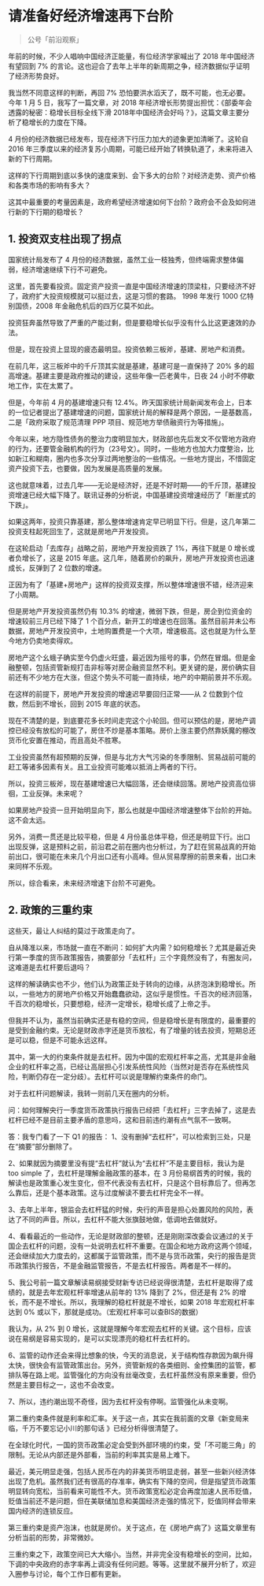 # 请准备好经济增速再下台阶
> 公号「前沿观察」

年前的时候，不少人唱响中国经济正能量，有位经济学家喊出了 2018 年中国经济有望回到 7% 的言论。这也迎合了去年上半年的新周期之争，经济数据似乎证明了经济形势良好。

我当然不同意这样的判断，再回 7% 恐怕要洪水滔天了，既不可能，也无必要。今年 1 月 5 日，我写了一篇文章，对 2018 年经济增长形势提出担忧：《部委年会透露的秘密：稳增长目标全线下滑  2018年中国经济会好吗？》，这篇文章主要分析了稳增长的力度在下降。

4 月份的经济数据已经发布，现在经济下行压力加大的迹象更加清晰了。这轮自 2016 年三季度以来的经济复苏小周期，可能已经开始了转换轨道了，未来将进入新的下行周期。

这样的下行周期到底以多快的速度来到、会下多大的台阶？对经济走势、资产价格和各类市场的影响有多大？

这其中最重要的考量因素是，政府希望经济增速如何下台阶？政府会不会及如何进行新的下行期的稳增长？

## 1. 投资双支柱出现了拐点

国家统计局发布了 4 月份的经济数据，虽然工业一枝独秀，但终端需求整体偏弱，经济增速继续下行不可避免。

这里，首先要看投资。固定资产投资一直是中国经济增速的顶梁柱，只要经济不好了，政府扩大投资规模就可以挺过去，这是习惯的套路。 1998 年发行 1000 亿特别国债，2008 年金融危机后的四万亿莫不如此。

投资狂奔虽然导致了严重的产能过剩，但是要稳增长似乎没有什么比这更速效的办法。

但是，现在投资上显现的疲态最明显。投资依赖三板斧，基建、房地产和消费。

在前几年，这三板斧中的千斤顶其实就是基建，基建可是一直保持了 20% 多的超高增速。基建主要是政府推动的建设，这些年像一匹老黄牛，日夜 24 小时不停歇地工作，实在太累了。

但是，今年前 4 月的基建增速只有 12.4%。昨天国家统计局新闻发布会上，日本的一位记者提出了基建增速的问题，国家统计局的解释是两个原因，一是基数高，二是「政府采取了规范清理 PPP 项目、规范地方举债融资行为等措施」。

今年以来，地方隐性债务的整治力度明显加大，财政部也先后发文不仅管地方政府的行为，还要管金融机构的行为（23号文）。同时，一些地方也加大力度整治，比如新江和糊南，圈内也多次分享过两地整治的一些情况。一些地方提出，不惜固定资产投资下去，也要做，因为发展是高质量的发展。

这也就意味着，过去几年——无论是经济好，还是不好时期——的千斤顶，基建投资增速已经大幅下降了。联讯证券的分析说，中国基建投资增速经历了「断崖式的下跌」。

如果这两年，投资只靠基建，那么整体增速肯定早已明显下行。但是，这几年第二投资支柱起死回生了，这就是房地产开发投资。

在这轮启动「去库存」战略之前，房地产开发投资跌了 1%，再往下就是 0 增长或者负增长了，这是 2015 年底。这几年，随着房价的飙升，房地产开发投资也迅速成长，反弹到了 2 位数的增速。

正因为有了「基建+房地产」这样的投资双支撑，所以整体增速很不错，经济迎来了小周期。

但是房地产开发投资虽然仍有 10.3% 的增速，微弱下跌，但是，房企到位资金的增速较前三月已经下降了 1 个百分点，新开工的增速也在回落。虽然目前并未公布数据，房地产开发投资中，土地购置费是一个大项，增速极高。这也就是为什么至今地方仍卖地卖得欢。

房地产这个幺蛾子确实至今仍虚火旺盛，最近因为摇号的事，仍然在冒烟。但是金融整顿，包括资管新规打击非标等对房企融资显然不利。更关键的是，房价确实目前还有不少地方在大涨，但这个势头不可能一直持续，地产的中期前景并不乐观。

在这样的前提下，房地产开发投资的增速迟早要回归正常——从 2 位数到个位数，然后到不增长，回到 2015 年底的状态。

现在不清楚的是，到底要花多长时间走完这个小轮回。但可以预估的是，房地产调控已经没有放松的可能了，房住不炒是基本策略。房价上涨主要仍然靠妖魔的棚改货币化安置在推动，而且高处不胜寒。

工业投资虽然有超预期的反弹，但是与北方大气污染的冬季限制、贸易战前可能的赶工等诸多因素有关。且工业投资可能难以抵消上两者的下行。

所以，投资三板斧，现在基建增速已大幅回落，还会继续回落。房地产投资高位徘徊，工业反弹。未来呢？

如果房地产投资一旦开始明显向下，那么也就是中国经济增速整体下台阶的开始。这不会太远。

另外，消费一贯还是比较平稳，但是 4 月份虽总体平稳，但还是明显下行。出口出现反弹，这是预料之前，前沿君之前在圈内也分析过，为了赶在贸易战真的开始前出口，很可能在未来几个月出口还有小高峰。但从贸易摩擦的前景来看，出口未来同样不乐观。

所以，综合看来，未来经济增速下台阶不可避免。

## 2. 政策的三重约束

这些天，最让人纠结的莫过于政策走向了。

自从降准以来，市场就一直在不断问：如何扩大内需？如何稳增长？尤其是最近央行第一季度的货币政策报告，摘要部分「去杠杆」三个字竟然没有了，有圈友问，这难道是去杠杆要后退吗？

这样的解读确实也不少，他们认为政策正处于转向的边缘，从挤泡沫到稳增长。所以，一些地方的房地产价格又开始蠢蠢欲动，这似乎是惯性。千百次的经济回落，千百次的稳增长，只要想稳，经济一定增长，稳增长成了上帝之手。

但我并不认为，虽然当前确实还是有稳的空间，但是稳增长是有限度的，最重要的是受到金融约束。无论是财政赤字还是货币放松，有了增量的钱去投资，短期总还是可以稳，但是不可能永远这样。

其中，第一大的约束条件就是去杠杆。因为中国的宏观杠杆率之高，尤其是非金融企业的杠杆率之高，已经让高层担心引发系统性风险（当然对是否存在系统性风险，判断仍存在一定分歧）。去杠杆可以说是理解约束条件的命门。

对于去杠杆问题解读，我转一则前几天在圈内的分析。

问：如何理解央行一季度货币政策执行报告已经把「去杠杆」三字去掉了，这是去杠杆已经不是目前主要矛盾的意思吗，这和目前违约潮有点气氛不一致啊。

答：我专门看了一下 Q1 的报告：
1、没有删掉“去杠杆”，可以检索到三处，只是在“摘要”部分删除了。

2、如果就因为摘要里没有提“去杠杆”就认为“去杠杆”不是主要目标，我认为是 too simple 了，去杠杆是理解金融政策的基本，在 3 月份易纲首秀的时候，我的解读也是政策重心发生变化，但不代表没有去杠杆，只是这个目标靠后了。但再怎么靠后，还是个基本政策。这与过度解读不要去杠杆完全不一样。

3、去年上半年，银监会去杠杆猛的时候，央行的声音是担心处置风险的风险，表达了不同的声音。所以，去杠杆不能大张旗鼓地做，低调地去做就好。

4、看看最近的一些动作，无论是财政部的整顿，还是刚刚深改委会议通过的关于国企去杠杆的问题，没有一处说明去杠杆不重要。在国企和地方政府这两个领域，还会继续加大力度去的，这都属于监管政策，而不是与货币政策，央行的报告是货币政策执行报告，不是金融监管报告，不是去杠杆报告。两者是不一样的。

5、我公号前一篇文章解读易纲接受财新专访已经说得很清楚，去杠杆是取得了成绩的，就是去年宏观杠杆率增速从前年的 13% 降到了 2%，但还是有 2% 的增长，而不是不增长。所以，我理解的稳杠杆就是不增长，如果 2018 年宏观杠杆率达到 0% 或以下，那就是成功。（宏观杠杆率可以查BIS的数据）

我认为，从 2% 到 0 增长，这就是理解今年宏观去杠杆的关键。这个目标，应该说在易纲是容易实现的，是可以实现漂亮的稳杠杆去杠杆的。

6、监管的动作还会来得比想象的快，今天的消息说，关于结构性存款因为飙升得太快，很快会有监管政策出台。另外，资管新规的各类细则、金控集团的监管，都排队等在路上呢。监管强化的方向没有丝毫改变，去杠杆虽然没有原来重要，但仍然是主要目标之一，这也不会改变。

7、所以，违约潮出现不奇怪，因为去杠杆没有停啊。监管强化从未变啊。

第二重约束条件就是利率和汇率。关于这一点，其实在我前面的文章《新变局来临，千万不要忘记小川的那句话 》已经分析得很清楚了。

在全球化时代，一国的货币政策必定会受到外部环境的约束，受「不可能三角」的限制。无论从内部还是外部看，当前的利率其实是易上难下。

最近，美元明显走强，包括人民币在内的非美货币明显走弱，甚至一些新兴经济体出现了危机。虽然我们还有很高的存准率，确实有下降的空间，但是指望货币政策明显转向宽松，当前看来可能性不大。货币政策宽松必定会再度加速人民币贬值，贬值当前还不是问题，但在美联储加息和美国经济走强的情况下，贬值同样会带来国内经济的连锁反应。

第三重约束是资产泡沫，也就是房价。关于这点，在《房地产病了》这篇文章里有分析当前的形势，非常微妙。

三重约束之下，政策空间已大大缩小。当然，并非完全没有稳增长的空间，比如，下调的中央政府的赤字率再上调没有任何问题。等等。这里就不展开分析了，欢迎入圈参与讨论，每个工作日都有更新。